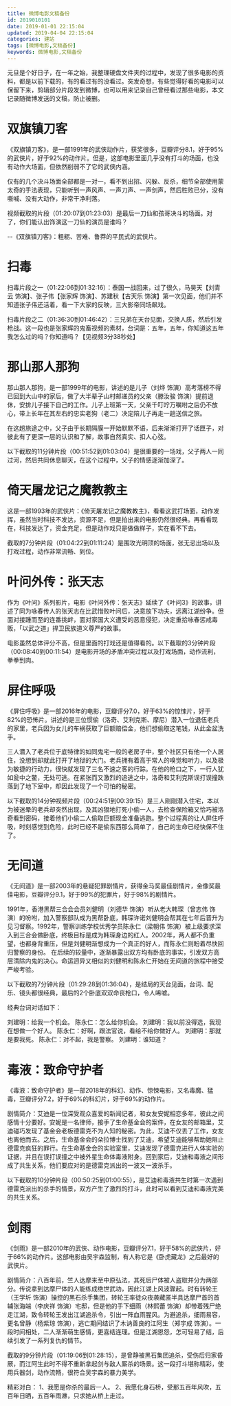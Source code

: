 ```yaml
---
title: 微博电影文稿备份
id: 2019010101
date: 2019-01-01 22:15:04
updated: 2019-04-04 22:15:04
categories: 建站
tags: [微博电影,文稿备份]
keywords: 微博电影,文稿备份
---
```



元旦是个好日子，在一年之始，我整理硬盘文件夹的过程中，发现了很多电影的资料，都是以前下载的，有的看过有的没看过。突发奇想，有些觉得好看的电影可以保留下来，剪辑部分片段发到微博，也可以用来记录自己曾经看过那些电影，本文记录随微博发送的文稿，防止被删。


<!-- more -->

# 双旗镇刀客


《双旗镇刀客》，是一部1991年的武侠动作片，获奖很多，豆瓣评分8.1，好于95%的武侠片，好于92%的动作片。但是，这部电影里面几乎没有打斗的场面，也没有动作大场面，但依然削弱不了它的武侠内涵。

仅有的几个决斗场面全部都是一对一，看不到出招、闪躲、反杀，细节全部使用蒙太奇的手法表现，只能听到一声风声、一声刀声、一声剑声，然后胜败已分，没有嘶喊、没有大动作，非常干净利落。

视频截取的片段（01:20:07到01:23:03）是最后一刀仙和孩哥决斗的场面。对了，你们能认出饰演这一刀仙的演员是谁吗？

--《双旗镇刀客》：粗粝、苦难、鲁莽的平民式的武侠片。


# 扫毒


扫毒片段之一（01:22:06到01:32:16）：泰国一战回来，过了很久，马昊天【刘青云 饰演】、张子伟【张家辉 饰演】、苏建秋【古天乐 饰演】第一次见面，他们并不知道张子伟还活着，看一下大家的反映，三大影帝同场飙戏。

扫毒片段之二（01:36:30到01:46:42）：三兄弟在天台见面，交换人质，然后引发枪战。这一段也是张家辉的鬼畜视频的素材，台词是：五年，五年，你知道这五年我怎么过的吗？你知道吗？【见视频3分38秒处】


# 那山那人那狗


那山那人那狗，是一部1999年的电影，讲述的是儿子（刘烨 饰演）高考落榜不得已回到大山中的家后，做了大半辈子山村邮递员的父亲（滕汝骏 饰演）提前退休，安排儿子接下自己的工作。儿子上班第一天，父亲千叮咛万嘱咐之后仍不放心，带上长年在其左右的忠实老狗（老二）决定陪儿子再走一趟送信之旅。

在这趟旅途之中，父子由于长期隔膜一开始默默不语，后来渐渐打开了话匣子，对彼此有了更深一层的认识和了解，故事自然真实、扣人心弦。

以下截取的11分钟片段（00:51:52到01:03:04）是很重要的一场戏，父子两人一同过河，然后共同休息聊天，在这个过程中，父子的情感逐渐加深了。


# 倚天屠龙记之魔教教主


这是一部1993年的武侠片：《倚天屠龙记之魔教教主》，看看这武打场面，动作发挥，虽然当时科技不发达，资源不足，但是拍出来的电影仍然很经典。再看看现在，科技发达了，资金充足，但是动作戏只是做做样子，实在看不下去。

截取的7分钟片段（01:04:22到01:11:24）是围攻光明顶的场面，张无忌出场以及打戏过程，动作非常流畅、到位。


# 叶问外传：张天志


作为《叶问》系列影片，电影《叶问外传：张天志》延续了《叶问3》的故事，讲述了同为咏春传人的张天志在比武惜败叶问后，决意放下功夫，远离江湖纷争。但面对接踵而至的连番挑衅，面对家国大义遭受的恶意侵犯，决定重拾咏春惩戒毒贩，「以武之道」捍卫民族道义尊严的故事。

电影虽然总体评分不高，但是里面的打戏还是值得看的。以下截取的3分钟片段（00:08:40到00:11:54）是电影开场的矛盾冲突过程以及打戏场面，动作流利，拳拳到肉。


# 屏住呼吸


《屏住呼吸》是一部2016年的电影，豆瓣评分7.0，好于63%的惊悚片，好于82%的恐怖片。讲述的是三位惯偷（洛奇、艾利克斯、摩尼）潜入一位退伍老兵的家里，老兵因为女儿的车祸获取了巨额赔偿金，他们想偷取这笔钱，从此金盆洗手。

三人潜入了老兵位于底特律的如同鬼宅一般的老房子中，整个社区只有他一个人居住，没想到却就此打开了地狱的大门。老兵拥有着高于常人的嗅觉和听力，以及极为敏捷的行动力，很快就发现了三名不速之客的行踪。在他的枪口之下，一行人犹如瓮中之鳖，无处可逃。在紧张而又激烈的追逃之中，洛奇和艾利克斯误打误撞跌落到了地下室中，却因此发现了一个可怕的秘密。

以下截取的14分钟视频片段（00:24:51到00:39:15）是三人刚刚潜入住宅，本以为被迷晕的老兵却突然出现，及其凶狠地打死小偷一人，去检查保险箱又恰巧被洛奇看到密码，接着他们小偷二人偷取巨额现金准备逃跑。整个过程真的让人屏住呼吸，时刻感觉到危险，此时已经不是偷东西那么简单了，自己的生命已经快保不住了。


# 无间道


《无间道》是一部2003年的悬疑犯罪剧情片，获得金马奖最佳剧情片，金像奖最佳电影，豆瓣评分9.1，好于99%的犯罪片，好于98%的剧情片。

1991年，香港黑帮三合会会员刘健明（刘德华 饰演）听从老大韩琛（曾志伟 饰演）的吩咐，加入警察部队成为黑帮卧底，韩琛许诺刘健明会帮其在七年后晋升为见习督察。1992年，警察训练学校优秀学员陈永仁（梁朝伟 饰演）被上级要求深入到三合会做卧底，终极目标是成为韩琛身边的红人。2002年，两人都不负重望，也都身背重压，但是刘健明渐想成为一个真正的好人，而陈永仁则盼着尽快回归警察的身份。 在后续的较量中，逐渐暴露出双方均有卧底的事实，引发双方高层清除内鬼的决心。命运迥异又相似的刘健明和陈永仁开始在无间道的旅程中接受严峻考验。

以下截取的7分钟片段（01:29:28到01:36:04），是结局的天台见面，台词、配乐、镜头都很经典，最后的2个卧底双双命丧枪口，令人唏嘘。

经典台词对话如下：

刘建明：给我一个机会。
陈永仁：怎么给你机会。
刘建明：我以前没得选，我现在想做一个好人。
陈永仁：好啊，跟法官说，看给不给你做好人。
刘建明：那就是要我死。
陈永仁：对不起，我是警察。
刘建明：谁知道？


# 毒液：致命守护者


《毒液：致命守护者》是一部2018年的科幻、动作、惊悚电影，又名毒魔、猛毒，豆瓣评分7.2，好于69%的科幻片，好于69%的动作片。

剧情简介：艾迪是一位深受观众喜爱的新闻记者，和女友安妮相恋多年，彼此之间感情十分要好。安妮是一名律师，接手了生命基金会的案件，在女友的邮箱里，艾迪碰巧发现了基金会老板德雷克不为人知的秘密。为此，艾迪不仅丢了工作，女友也离他而去。之后，生命基金会的朵拉博士找到了艾迪，希望艾迪能够帮助她阻止德雷克疯狂的罪行。在生命基金会的实验室里，艾迪发现了德雷克进行人体实验的证据，并且在误打误撞之中被外星生命体毒液附身。回到家后，艾迪和毒液之间形成了共生关系，他们要应对的是德雷克派出的一波又一波杀手。

以下截取的10分钟片段（00:50:25到01:00:55），是艾迪和毒液共生时第一次遇到德雷克派出的杀手的情景，双方产生了激烈的打斗，此时可以看到艾迪和毒液完美的共生关系。


# 剑雨


《剑雨》是一部2010年的武侠、动作电影，豆瓣评分7.1，好于58%的武侠片，好于66%的动作片。这部电影由吴宇森监制，有人称它是《卧虎藏龙》之后最好的武侠片。

剧情简介：八百年前，竺人达摩来至中原弘法，其死后尸体被人盗取并分为两部分。传说拿到达摩尸体的人能练成绝世武功，因此江湖上风波骤起。时有转轮王（王学圻 饰演）操控的黑石杀手集团，转轮王率徒众夜袭藏匿半具达摩尸首的首辅张海端（李庆祥 饰演）宅邸，但是他的手下细雨（林熙蕾 饰演）却带着残尸绝走江湖，致令转轮王发出江湖追杀令，引出一阵血雨腥风。为避追杀，细雨易容，更名曾静（杨紫琼 饰演），逃亡期间结识了木讷善良的江阿生（郑宇成 饰演）。一段时间相处，二人渐渐萌生感情，更喜结连理。但是江湖恩怨，怎可轻易了结，后续引发了一系列复仇的情节。

截取的9分钟片段（01:19:06到01:28:15），是曾静被黑石集团追杀，受伤后归家昏厥，而江阿生此时不得不重新拿起剑与敌人厮杀的场景。这一段打斗堪称精彩，使用兵器剑，动作流畅，很符合吴宇森的暴力美学。

精彩对白：
1、我愿是你杀的最后一人。
2、我愿化身石桥，受那五百年风吹，五百年日晒，五百年雨淋，只求她从桥上走过。


